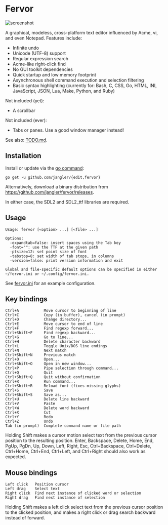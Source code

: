 Fervor
======

![screenshot](http://jangler.info/dl/fervor-screenshot.png 'screenshot')

A graphical, modeless, cross-platform text editor influenced by Acme, vi, and
even Notepad. Features include:

- Infinite undo
- Unicode (UTF-8) support
- Regular expression search
- Acme-like right-click find
- No GUI toolkit dependencies
- Quick startup and low memory footprint
- Asynchronous shell command execution and selection filtering
- Basic syntax highlighting (currently for: Bash, C, CSS, Go, HTML, INI,
  JavaScript, JSON, Lua, Make, Python, and Ruby)

Not included (yet):

- A scrollbar

Not included (ever):

- Tabs or panes. Use a good window manager instead!

See also: [TODO.md](https://github.com/jangler/fervor/blob/master/TODO.md).

Installation
------------
Install or update via the [go command](http://golang.org/cmd/go/):

	go get -u github.com/jangler/{edit,fervor}

Alternatively, download a binary distribution from
<https://github.com/jangler/fervor/releases>.

In either case, the SDL2 and SDL2\_ttf libraries are required.

Usage
-----
	Usage: fervor [<option> ...] [<file> ...]

	Options:
	  -expandtab=false: insert spaces using the Tab key
	  -font="": use the TTF at the given path
	  -ptsize=12: set point size of font
	  -tabstop=8: set width of tab stops, in columns
	  -version=false: print version information and exit

	Global and file-specific default options can be specified in either
	~/fervor.ini or ~/.config/fervor.ini.

See [fervor.ini](https://github.com/jangler/fervor/blob/master/fervor.ini) for
an example configuration.

Key bindings
------------
	Ctrl+A           Move cursor to beginning of line
	Ctrl+C           Copy (in buffer), cancel (in prompt)
	Ctrl+D           Change directory...
	Ctrl+E           Move cursor to end of line
	Ctrl+F           Find regexp forward...
	Ctrl+Shift+F     Find regexp backward...
	Ctrl+G           Go to line...
	Ctrl+H           Delete character backward
	Ctrl+L           Toggle Unix/DOS line endings
	Ctrl+N           Next match
	Ctrl+Shift+N     Previous match
	Ctrl+O           Open...
	Ctrl+Shift+O     Open in new window...
	Ctrl+P           Pipe selection through command...
	Ctrl+Q           Quit
	Ctrl+Shift+Q     Quit without confirmation
	Ctrl+R           Run command...
	Ctrl+Shift+R     Reload font (fixes missing glyphs)
	Ctrl+S           Save
	Ctrl+Shift+S     Save as...
	Ctrl+U           Delete line backward
	Ctrl+V           Paste
	Ctrl+W           Delete word backward
	Ctrl+X           Cut
	Ctrl+Y           Redo
	Ctrl+Z           Undo
	Tab (in prompt)  Complete command name or file path

Holding Shift makes a cursor motion select text from the previous cursor
position to the resulting position. Enter, Backspace, Delete, Home, End, PgUp,
PgDn, Up, Down, Left, Right, Esc, Ctrl+Backspace, Ctrl+Delete, Ctrl+Home,
Ctrl+End, Ctrl+Left, and Ctrl+Right should also work as expected.

Mouse bindings
--------------
	Left click   Position cursor
	Left drag    Select text
	Right click  Find next instance of clicked word or selection
	Right drag   Find next instance of selection

Holding Shift makes a left click select text from the previous cursor position
to the clicked position, and makes a right click or drag search backward
instead of forward.
